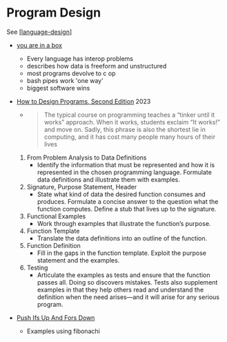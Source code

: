 Program Design
==============

See [[language-design]]

* [you are in a box](https://jyn.dev/you-are-in-a-box/)
    * Every language has interop problems
    * describes how data is freeform and unstructured
    * most programs devolve to c op
    * bash pipes work 'one way'
    * biggest software wins

* [How to Design Programs, Second Edition](https://htdp.org/2023-3-6/Book/part_preface.html) 2023
    * > The typical course on programming teaches a “tinker until it works” approach. When it works, students exclaim “It works!” and move on. Sadly, this phrase is also the shortest lie in computing, and it has cost many people many hours of their lives
    1. From Problem Analysis to Data Definitions
        * Identify the information that must be represented and how it is represented in the chosen programming language. Formulate data definitions and illustrate them with examples.
    2. Signature, Purpose Statement, Header
        * State what kind of data the desired function consumes and produces. Formulate a concise answer to the question what the function computes. Define a stub that lives up to the signature.
    3. Functional Examples
        * Work through examples that illustrate the function’s purpose.
    4. Function Template
        * Translate the data definitions into an outline of the function.
    5. Function Definition
        * Fill in the gaps in the function template. Exploit the purpose statement and the examples.
    6. Testing
        * Articulate the examples as tests and ensure that the function passes all. Doing so discovers mistakes. Tests also supplement examples in that they help others read and understand the definition when the need arises—and it will arise for any serious program.

* [Push Ifs Up And Fors Down](https://matklad.github.io/2023/11/15/push-ifs-up-and-fors-down.html)
    * Examples using fibonachi


[//begin]: # "Autogenerated link references for markdown compatibility"
[language-design]: language-design.md "Language Design"
[//end]: # "Autogenerated link references"